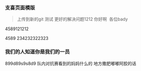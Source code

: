 ### 支喜页面模版
> 上传到新的git 测试
> 更好的解决问题1212
> 你好啊  各位bady

4589121212

4589
234232322323
### 我们的人知道你是我们的一员
899d89s9s8d9
队内对抗赛看到的妈妈什么的
地方撒肥嘟嘟阿胶的话
